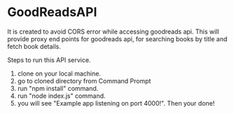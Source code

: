 # GoodReadsAPI
It is created to avoid CORS error while accessing goodreads api. This will provide proxy end points for goodreads api, for searching books by title and fetch book details.


Steps to run this API service.
1. clone on your local machine.
2. go to cloned directory from Command Prompt
3. run "npm install" command.
3. run "node index.js" command.
4. you will see "Example app listening on port 4000!". Then your done!

